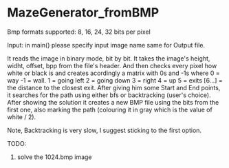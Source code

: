 # MazeGenerator_fromBMP
Bmp formats supported: 8, 16, 24, 32 bits per pixel

Input: in main() please specify input image name
same for Output file.

It reads the image in binary mode, bit by bit. It takes the image's height, widht, offset, bpp from the file's header.
And then checks every pixel how white or black is and creates acordingly a matrix with 0s and -1s where
0 = way
-1 = wall.
1 = going left
2 = going down
3 = right
4 = up
5 = exits
[6...] = the distance to the closest exit.
After giving him some Start and End points, it searches for the path using either bfs or backtracking (user's choice).
After showing the solution it creates a new BMP file using the bits from the first one, also marking the path 
(colouring it in gray which is the value of white / 2).

Note, Backtracking is very slow, I suggest sticking to the first option.

TODO:
1. solve the 1024.bmp image
